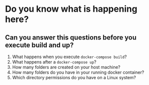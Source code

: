 # Do you know what is happening here?
## Can you answer this questions before you execute build and up?
 1. What happens when you execute ```docker-compose build```?
 2. What happens after a ```docker-compose up```?
 3. How many folders are created on your host machine?
 4. How many folders do you have in your running docker container?
 5. Which directory permissions do you have on a Linux system?
